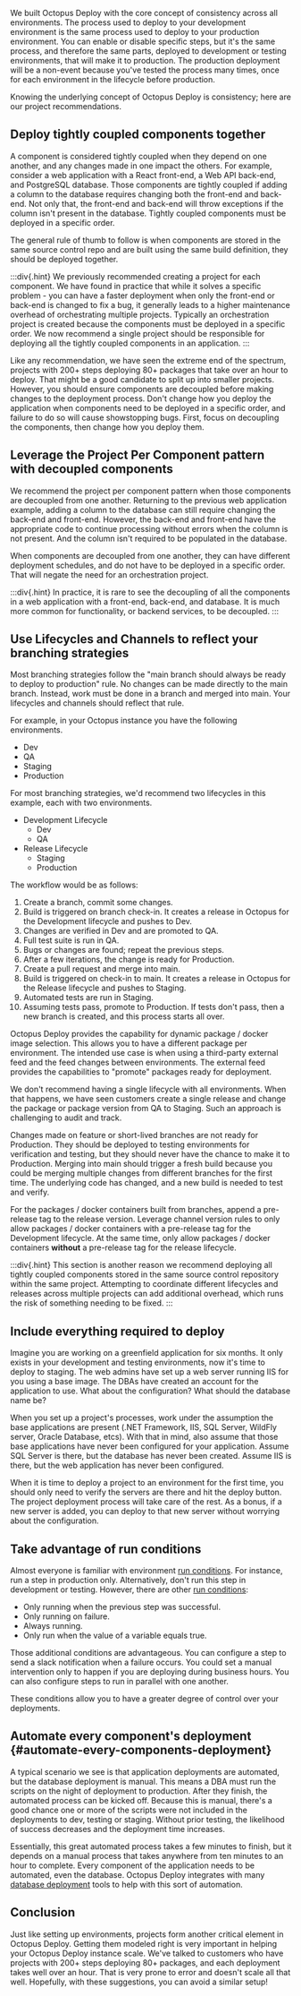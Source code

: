 
We built Octopus Deploy with the core concept of consistency across all environments.  The process used to deploy to your development environment is the same process used to deploy to your production environment. You can enable or disable specific steps, but it's the same process, and therefore the same parts, deployed to development or testing environments, that will make it to production.  The production deployment will be a non-event because you've tested the process many times, once for each environment in the lifecycle before production. 

Knowing the underlying concept of Octopus Deploy is consistency; here are our project recommendations.

## Deploy tightly coupled components together

A component is considered tightly coupled when they depend on one another, and any changes made in one impact the others.  For example, consider a web application with a React front-end, a Web API back-end, and PostgreSQL database.  Those components are tightly coupled if adding a column to the database requires changing both the front-end and back-end. Not only that, the front-end and back-end will throw exceptions if the column isn't present in the database.  Tightly coupled components must be deployed in a specific order.

The general rule of thumb to follow is when components are stored in the same source control repo and are built using the same build definition, they should be deployed together.

:::div{.hint}
We previously recommended creating a project for each component.  We have found in practice that while it solves a specific problem - you can have a faster deployment when only the front-end or back-end is changed to fix a bug, it generally leads to a higher maintenance overhead of orchestrating multiple projects.  Typically an orchestration project is created because the components must be deployed in a specific order.  We now recommend a single project should be responsible for deploying all the tightly coupled components in an application.
:::

Like any recommendation, we have seen the extreme end of the spectrum, projects with 200+ steps deploying 80+ packages that take over an hour to deploy.  That might be a good candidate to split up into smaller projects.  However, you should ensure components are decoupled before making changes to the deployment process.  Don't change how you deploy the application when components need to be deployed in a specific order, and failure to do so will cause showstopping bugs.  First, focus on decoupling the components, then change how you deploy them.

## Leverage the Project Per Component pattern with decoupled components

We recommend the project per component pattern when those components are decoupled from one another.  Returning to the previous web application example, adding a column to the database can still require changing the back-end and front-end.  However, the back-end and front-end have the appropriate code to continue processing without errors when the column is not present.  And the column isn't required to be populated in the database.

When components are decoupled from one another, they can have different deployment schedules, and do not have to be deployed in a specific order.  That will negate the need for an orchestration project.

:::div{.hint}
In practice, it is rare to see the decoupling of all the components in a web application with a front-end, back-end, and database.  It is much more common for functionality, or backend services, to be decoupled.
:::

## Use Lifecycles and Channels to reflect your branching strategies

Most branching strategies follow the "main branch should always be ready to deploy to production" rule.  No changes can be made directly to the main branch.  Instead, work must be done in a branch and merged into main.  Your lifecycles and channels should reflect that rule.

For example, in your Octopus instance you have the following environments.

- Dev
- QA
- Staging
- Production

For most branching strategies, we'd recommend two lifecycles in this example, each with two environments.

- Development Lifecycle
    - Dev
    - QA
- Release Lifecycle
    - Staging
    - Production

The workflow would be as follows:
1. Create a branch, commit some changes.
2. Build is triggered on branch check-in.  It creates a release in Octopus for the Development lifecycle and pushes to Dev.
3. Changes are verified in Dev and are promoted to QA.
4. Full test suite is run in QA.
5. Bugs or changes are found; repeat the previous steps.
6. After a few iterations, the change is ready for Production.
7. Create a pull request and merge into main.
8. Build is triggered on check-in to main.  It creates a release in Octopus for the Release lifecycle and pushes to Staging.
9. Automated tests are run in Staging.
10. Assuming tests pass, promote to Production.  If tests don't pass, then a new branch is created, and this process starts all over.

Octopus Deploy provides the capability for dynamic package / docker image selection.  This allows you to have a different package per environment.  The intended use case is when using a third-party external feed and the feed changes between environments.  The external feed provides the capabilities to "promote" packages ready for deployment.

We don't recommend having a single lifecycle with all environments.  When that happens, we have seen customers create a single release and change the package or package version from QA to Staging.  Such an approach is challenging to audit and track.  

Changes made on feature or short-lived branches are not ready for Production.  They should be deployed to testing environments for verification and testing, but they should never have the chance to make it to Production.  Merging into main should trigger a fresh build because you could be merging multiple changes from different branches for the first time.  The underlying code has changed, and a new build is needed to test and verify.

For the packages / docker containers built from branches, append a pre-release tag to the release version.  Leverage channel version rules to only allow packages / docker containers with a pre-release tag for the Development lifecycle.  At the same time, only allow packages / docker containers **without** a pre-release tag for the release lifecycle.

:::div{.hint}
This section is another reason we recommend deploying all tightly coupled components stored in the same source control repository within the same project.  Attempting to coordinate different lifecycles and releases across multiple projects can add additional overhead, which runs the risk of something needing to be fixed.
:::

## Include everything required to deploy

Imagine you are working on a greenfield application for six months. It only exists in your development and testing environments, now it's time to deploy to staging.  The web admins have set up a web server running IIS for you using a base image.  The DBAs have created an account for the application to use.  What about the configuration?  What should the database name be?  

When you set up a project's processes, work under the assumption the base applications are present (.NET Framework, IIS, SQL Server, WildFly server, Oracle Database, etcs).  With that in mind, also assume that those base applications have never been configured for your application.  Assume SQL Server is there, but the database has never been created.  Assume IIS is there, but the web application has never been configured.

When it is time to deploy a project to an environment for the first time, you should only need to verify the servers are there and hit the deploy button.  The project deployment process will take care of the rest.  As a bonus, if a new server is added, you can deploy to that new server without worrying about the configuration.

## Take advantage of run conditions

Almost everyone is familiar with environment [run conditions](/docs/projects/steps/conditions).  For instance, run a step in production only.  Alternatively, don't run this step in development or testing.  However, there are other [run conditions](/docs/projects/steps/conditions/#run-condition):

 * Only running when the previous step was successful.
 * Only running on failure.
 * Always running.
 * Only run when the value of a variable equals true.  

Those additional conditions are advantageous.  You can configure a step to send a slack notification when a failure occurs.  You could set a manual intervention only to happen if you are deploying during business hours.  You can also configure steps to run in parallel with one another.

These conditions allow you to have a greater degree of control over your deployments.  

## Automate every component's deployment {#automate-every-components-deployment}

A typical scenario we see is that application deployments are automated, but the database deployment is manual.  This means a DBA must run the scripts on the night of deployment to production.  After they finish, the automated process can be kicked off.  Because this is manual, there's a good chance one or more of the scripts were not included in the deployments to dev, testing or staging.  Without prior testing, the likelihood of success decreases and the deployment time increases.

Essentially, this great automated process takes a few minutes to finish, but it depends on a manual process that takes anywhere from ten minutes to an hour to complete.  Every component of the application needs to be automated, even the database.  Octopus Deploy integrates with many [database deployment](/docs/deployments/databases) tools to help with this sort of automation.

## Conclusion

Just like setting up environments, projects form another critical element in Octopus Deploy. Getting them modeled right is very important in helping your Octopus Deploy instance scale. We've talked to customers who have projects with 200+ steps deploying 80+ packages, and each deployment takes well over an hour. That is very prone to error and doesn't scale all that well. Hopefully, with these suggestions, you can avoid a similar setup!